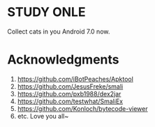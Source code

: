 # STUDY ONLE
Collect cats in you Android 7.0 now.

# Acknowledgments
1. https://github.com/iBotPeaches/Apktool
2. https://github.com/JesusFreke/smali
3. https://github.com/pxb1988/dex2jar
4. https://github.com/testwhat/SmaliEx
5. https://github.com/Konloch/bytecode-viewer
6. etc. Love you all~
